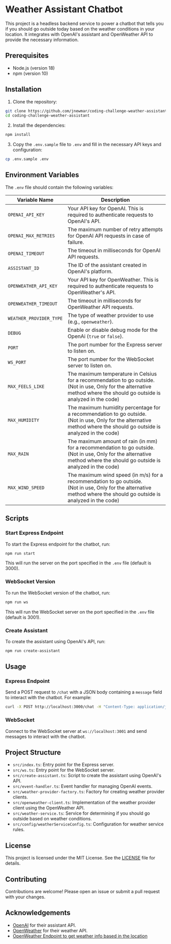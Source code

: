 # Weather Assistant Chatbot

This project is a headless backend service to power a chatbot that tells you if you should go outside today based on the weather conditions in your location. It integrates with OpenAI's assistant and OpenWeather API to provide the necessary information.

## Prerequisites

- Node.js (version 18)
- npm (version 10)

## Installation

1. Clone the repository:

```bash
git clone https://github.com/jnewmar/coding-challenge-weather-assistant.git
cd coding-challenge-weather-assistant
```

2. Install the dependencies:

```bash
npm install
```

3. Copy the `.env.sample` file to `.env` and fill in the necessary API keys and configuration:

```bash
cp .env.sample .env
```

## Environment Variables

The `.env` file should contain the following variables:

| Variable Name           | Description                                                                                  |
|-------------------------|----------------------------------------------------------------------------------------------|
| `OPENAI_API_KEY`        | Your API key for OpenAI. This is required to authenticate requests to OpenAI's API.          |
| `OPENAI_MAX_RETRIES`    | The maximum number of retry attempts for OpenAI API requests in case of failure.             |
| `OPENAI_TIMEOUT`        | The timeout in milliseconds for OpenAI API requests.                                         |
| `ASSISTANT_ID`          | The ID of the assistant created in OpenAI's platform.                                        |
| `OPENWEATHER_API_KEY`   | Your API key for OpenWeather. This is required to authenticate requests to OpenWeather's API.|
| `OPENWEATHER_TIMEOUT`   | The timeout in milliseconds for OpenWeather API requests.                                    |
| `WEATHER_PROVIDER_TYPE` | The type of weather provider to use (e.g., `openweather`).                                   |
| `DEBUG`                 | Enable or disable debug mode for the OpenAi (`true` or `false`).                             |
| `PORT`                  | The port number for the Express server to listen on.                                         |
| `WS_PORT`               | The port number for the WebSocket server to listen on.                                       |
| `MAX_FEELS_LIKE`        | The maximum temperature in Celsius for a recommendation to go outside. <br>(Not in use, Only for the alternative method where the should go outside is analyzed in the code)|
| `MAX_HUMIDITY`          | The maximum humidity percentage for a recommendation to go outside. <br>(Not in use, Only for the alternative method where the should go outside is analyzed in the code)|
| `MAX_RAIN`              | The maximum amount of rain (in mm) for a recommendation to go outside. <br>(Not in use, Only for the alternative method where the should go outside is analyzed in the code)|
| `MAX_WIND_SPEED`        | The maximum wind speed (in m/s) for a recommendation to go outside. <br>(Not in use, Only for the alternative method where the should go outside is analyzed in the code)|


## Scripts

### Start Express Endpoint

To start the Express endpoint for the chatbot, run:

```bash
npm run start
```

This will run the server on the port specified in the `.env` file (default is 3000).

### WebSocket Version

To run the WebSocket version of the chatbot, run:

```bash
npm run ws
```

This will run the WebSocket server on the port specified in the `.env` file (default is 3001).

### Create Assistant

To create the assistant using OpenAI's API, run:

```bash
npm run create-assistant
```

## Usage

### Express Endpoint

Send a POST request to `/chat` with a JSON body containing a `message` field to interact with the chatbot. For example:

```bash
curl -X POST http://localhost:3000/chat -H "Content-Type: application/json" -d '{"message": "Should I go outside today?"}'
```

### WebSocket

Connect to the WebSocket server at `ws://localhost:3001` and send messages to interact with the chatbot.

## Project Structure

- `src/index.ts`: Entry point for the Express server.
- `src/ws.ts`: Entry point for the WebSocket server.
- `src/create-assistant.ts`: Script to create the assistant using OpenAI's API.
- `src/event-handler.ts`: Event handler for managing OpenAI events.
- `src/weather-provider-factory.ts`: Factory for creating weather provider clients.
- `src/openweather-client.ts`: Implementation of the weather provider client using the OpenWeather API.
- `src/weather-service.ts`: Service for determining if you should go outside based on weather conditions.
- `src/config/weatherServiceConfig.ts`: Configuration for weather service rules.

## License

This project is licensed under the MIT License. See the [LICENSE](LICENSE) file for details.

## Contributing

Contributions are welcome! Please open an issue or submit a pull request with your changes.

## Acknowledgements

- [OpenAI](https://platform.openai.com) for their assistant API.
- [OpenWeather](https://openweathermap.org) for their weather API.
- [OpenWeather Endpoint to get weather info based in the location](https://openweathermap.org/current#name)

